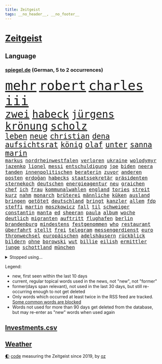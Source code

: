 ```yaml
---
title: Zeitgeist
tags: __no_header__, __no_footer__
---
```


# [Zeitgeist](https://oliz.io/zeitgeist/)

## Language

<h3><a href="https://www.spiegel.de" target="_blank">spiegel.de</a> (German, 5 to 2 occurrences)</h3>
<p style="font-family:monospace">
<span style="font-size:32pt"><a href="news_links.html#mehr" class="current">mehr</a></span>
<span style="font-size:32pt"><a href="news_links.html#robert" class="current">robert</a></span>
<span style="font-size:32pt"><a href="news_links.html#charles" class="current">charles</a></span>
<span style="font-size:32pt"><a href="news_links.html#iii" class="current">iii</a></span>
<br>
<span style="font-size:25pt"><a href="news_links.html#zwei" class="current">zwei</a></span>
<span style="font-size:25pt"><a href="news_links.html#habeck" class="current">habeck</a></span>
<span style="font-size:25pt"><a href="news_links.html#jürgens" class="new">jürgens</a></span>
<span style="font-size:25pt"><a href="news_links.html#krönung" class="current">krönung</a></span>
<span style="font-size:25pt"><a href="news_links.html#scholz" class="current">scholz</a></span>
<br>
<span style="font-size:18pt"><a href="news_links.html#leben" class="current">leben</a></span>
<span style="font-size:18pt"><a href="news_links.html#neue" class="current">neue</a></span>
<span style="font-size:18pt"><a href="news_links.html#christian" class="current">christian</a></span>
<span style="font-size:18pt"><a href="news_links.html#dena" class="new">dena</a></span>
<span style="font-size:18pt"><a href="news_links.html#aufsichtsrat" class="current">aufsichtsrat</a></span>
<span style="font-size:18pt"><a href="news_links.html#könig" class="current">könig</a></span>
<span style="font-size:18pt"><a href="news_links.html#olaf" class="current">olaf</a></span>
<span style="font-size:18pt"><a href="news_links.html#unter" class="current">unter</a></span>
<span style="font-size:18pt"><a href="news_links.html#sanna" class="current">sanna</a></span>
<span style="font-size:18pt"><a href="news_links.html#marin" class="current">marin</a></span>
<br>
<span style="font-size:12pt"><a href="news_links.html#markus" class="current">markus</a></span>
<span style="font-size:12pt"><a href="news_links.html#nordrheinwestfalen" class="current">nordrheinwestfalen</a></span>
<span style="font-size:12pt"><a href="news_links.html#verloren" class="current">verloren</a></span>
<span style="font-size:12pt"><a href="news_links.html#ukraine" class="current">ukraine</a></span>
<span style="font-size:12pt"><a href="news_links.html#wolodymyr" class="current">wolodymyr</a></span>
<span style="font-size:12pt"><a href="news_links.html#jazenko" class="new">jazenko</a></span>
<span style="font-size:12pt"><a href="news_links.html#lionel" class="current">lionel</a></span>
<span style="font-size:12pt"><a href="news_links.html#messi" class="current">messi</a></span>
<span style="font-size:12pt"><a href="news_links.html#entschuldigung" class="current">entschuldigung</a></span>
<span style="font-size:12pt"><a href="news_links.html#joe" class="current">joe</a></span>
<span style="font-size:12pt"><a href="news_links.html#biden" class="current">biden</a></span>
<span style="font-size:12pt"><a href="news_links.html#neera" class="new">neera</a></span>
<span style="font-size:12pt"><a href="news_links.html#tanden" class="new">tanden</a></span>
<span style="font-size:12pt"><a href="news_links.html#innenpolitischen" class="new">innenpolitischen</a></span>
<span style="font-size:12pt"><a href="news_links.html#beraterin" class="current">beraterin</a></span>
<span style="font-size:12pt"><a href="news_links.html#zuvor" class="current">zuvor</a></span>
<span style="font-size:12pt"><a href="news_links.html#anderen" class="current">anderen</a></span>
<span style="font-size:12pt"><a href="news_links.html#posten" class="current">posten</a></span>
<span style="font-size:12pt"><a href="news_links.html#erdoğan" class="current">erdoğan</a></span>
<span style="font-size:12pt"><a href="news_links.html#habecks" class="current">habecks</a></span>
<span style="font-size:12pt"><a href="news_links.html#staatssekretär" class="current">staatssekretär</a></span>
<span style="font-size:12pt"><a href="news_links.html#präsidenten" class="current">präsidenten</a></span>
<span style="font-size:12pt"><a href="news_links.html#sternekoch" class="new">sternekoch</a></span>
<span style="font-size:12pt"><a href="news_links.html#deutschen" class="current">deutschen</a></span>
<span style="font-size:12pt"><a href="news_links.html#energieagentur" class="new">energieagentur</a></span>
<span style="font-size:12pt"><a href="news_links.html#neu" class="current">neu</a></span>
<span style="font-size:12pt"><a href="news_links.html#graichen" class="new">graichen</a></span>
<span style="font-size:12pt"><a href="news_links.html#chef" class="current">chef</a></span>
<span style="font-size:12pt"><a href="news_links.html#ich" class="current">ich</a></span>
<span style="font-size:12pt"><a href="news_links.html#frau" class="current">frau</a></span>
<span style="font-size:12pt"><a href="news_links.html#kommunalwahlen" class="new">kommunalwahlen</a></span>
<span style="font-size:12pt"><a href="news_links.html#england" class="current">england</a></span>
<span style="font-size:12pt"><a href="news_links.html#tories" class="new">tories</a></span>
<span style="font-size:12pt"><a href="news_links.html#streit" class="current">streit</a></span>
<span style="font-size:12pt"><a href="news_links.html#kurz" class="current">kurz</a></span>
<span style="font-size:12pt"><a href="news_links.html#nahm" class="current">nahm</a></span>
<span style="font-size:12pt"><a href="news_links.html#monarch" class="current">monarch</a></span>
<span style="font-size:12pt"><a href="news_links.html#brüterei" class="new">brüterei</a></span>
<span style="font-size:12pt"><a href="news_links.html#männliche" class="current">männliche</a></span>
<span style="font-size:12pt"><a href="news_links.html#küken" class="current">küken</a></span>
<span style="font-size:12pt"><a href="news_links.html#ausland" class="current">ausland</a></span>
<span style="font-size:12pt"><a href="news_links.html#bringen" class="current">bringen</a></span>
<span style="font-size:12pt"><a href="news_links.html#getötet" class="current">getötet</a></span>
<span style="font-size:12pt"><a href="news_links.html#deutschland" class="current">deutschland</a></span>
<span style="font-size:12pt"><a href="news_links.html#bringt" class="current">bringt</a></span>
<span style="font-size:12pt"><a href="news_links.html#kanzler" class="current">kanzler</a></span>
<span style="font-size:12pt"><a href="news_links.html#allem" class="current">allem</a></span>
<span style="font-size:12pt"><a href="news_links.html#fdp" class="current">fdp</a></span>
<span style="font-size:12pt"><a href="news_links.html#steffi" class="current">steffi</a></span>
<span style="font-size:12pt"><a href="news_links.html#martin" class="current">martin</a></span>
<span style="font-size:12pt"><a href="news_links.html#moszkowicz" class="new">moszkowicz</a></span>
<span style="font-size:12pt"><a href="news_links.html#fall" class="current">fall</a></span>
<span style="font-size:12pt"><a href="news_links.html#til" class="current">til</a></span>
<span style="font-size:12pt"><a href="news_links.html#schweiger" class="current">schweiger</a></span>
<span style="font-size:12pt"><a href="news_links.html#constantin" class="current">constantin</a></span>
<span style="font-size:12pt"><a href="news_links.html#manta" class="current">manta</a></span>
<span style="font-size:12pt"><a href="news_links.html#ed" class="current">ed</a></span>
<span style="font-size:12pt"><a href="news_links.html#sheeran" class="current">sheeran</a></span>
<span style="font-size:12pt"><a href="news_links.html#paula" class="new">paula</a></span>
<span style="font-size:12pt"><a href="news_links.html#album" class="current">album</a></span>
<span style="font-size:12pt"><a href="news_links.html#woche" class="current">woche</a></span>
<span style="font-size:12pt"><a href="news_links.html#deutlich" class="current">deutlich</a></span>
<span style="font-size:12pt"><a href="news_links.html#migranten" class="current">migranten</a></span>
<span style="font-size:12pt"><a href="news_links.html#auftritt" class="current">auftritt</a></span>
<span style="font-size:12pt"><a href="news_links.html#flughafen" class="current">flughafen</a></span>
<span style="font-size:12pt"><a href="news_links.html#berlin" class="current">berlin</a></span>
<span style="font-size:12pt"><a href="news_links.html#brandenburg" class="current">brandenburg</a></span>
<span style="font-size:12pt"><a href="news_links.html#mindestens" class="current">mindestens</a></span>
<span style="font-size:12pt"><a href="news_links.html#festgenommen" class="current">festgenommen</a></span>
<span style="font-size:12pt"><a href="news_links.html#who" class="current">who</a></span>
<span style="font-size:12pt"><a href="news_links.html#restaurant" class="current">restaurant</a></span>
<span style="font-size:12pt"><a href="news_links.html#überfahrt" class="current">überfahrt</a></span>
<span style="font-size:12pt"><a href="news_links.html#stellt" class="current">stellt</a></span>
<span style="font-size:12pt"><a href="news_links.html#frei" class="current">frei</a></span>
<span style="font-size:12pt"><a href="news_links.html#telegram" class="new">telegram</a></span>
<span style="font-size:12pt"><a href="news_links.html#messengerdienst" class="current">messengerdienst</a></span>
<span style="font-size:12pt"><a href="news_links.html#euro" class="current">euro</a></span>
<span style="font-size:12pt"><a href="news_links.html#thronwechsel" class="new">thronwechsel</a></span>
<span style="font-size:12pt"><a href="news_links.html#europäischen" class="current">europäischen</a></span>
<span style="font-size:12pt"><a href="news_links.html#adelshäusern" class="new">adelshäusern</a></span>
<span style="font-size:12pt"><a href="news_links.html#rückblick" class="current">rückblick</a></span>
<span style="font-size:12pt"><a href="news_links.html#bildern" class="current">bildern</a></span>
<span style="font-size:12pt"><a href="news_links.html#ohne" class="current">ohne</a></span>
<span style="font-size:12pt"><a href="news_links.html#borowski" class="new">borowski</a></span>
<span style="font-size:12pt"><a href="news_links.html#wut" class="current">wut</a></span>
<span style="font-size:12pt"><a href="news_links.html#billie" class="new">billie</a></span>
<span style="font-size:12pt"><a href="news_links.html#eilish" class="new">eilish</a></span>
<span style="font-size:12pt"><a href="news_links.html#ermittler" class="current">ermittler</a></span>
<span style="font-size:12pt"><a href="news_links.html#junge" class="current">junge</a></span>
<span style="font-size:12pt"><a href="news_links.html#schottland" class="current">schottland</a></span>
<span style="font-size:12pt"><a href="news_links.html#münchen" class="current">münchen</a></span>
</p>
<details>
<summary>Stopped using...</summary>
<p class="former" style="font-size:12pt">
enorm(926) atmosphäre(925) doppelt(924) führerschein(924) generalsekretär(924) metropole(924) vollständig(924) handeln(923) gefährliche(922) gelegt(922) leichter(922) lukaschenko(922) erklärte(921) geschichten(921) insgesamt(921) reichen(921) tieren(921) unrecht(921) videobotschaft(921) ausländische(920) eng(920) prüfung(920) reicht(920) taylor(920) österreichischen(920) 35(919) bekannten(919) debüt(919) netzwerken(919) 37(918) entlässt(918) kapitol(918) träumen(918) verlängern(918) diskutiert(917) hubschrauber(917) jagd(917) sachsen(917) spätestens(917) ungarns(917) äußern(917) amerika(916) anlass(916) nahezu(916) rafael(916) 44(915) beklagen(915) beschwerde(915) hinweisen(915) irak(915) rief(915) abschied(914) belarussische(914) debatten(914) entlassung(914) erwartungen(914) kardinal(914) rainer(914) streichen(914) verzicht(914) zählen(914) aktuell(913) ausgeliefert(913) eingebrochen(913) freilassung(913) froh(913) landen(913) spdpolitikerin(913) verschiebt(913) crash(912) digitalen(912) gebaut(912) gebrochen(912) hotels(912) löste(912) regt(912) 10(911) themen(911) torhüter(911) wirtschaftlichen(911) gewinner(910) kollaps(910) siegen(910) stellten(910) venezuela(910) hans(909) juli(909) schlimmste(909) stieg(909) bundestrainer(908) hürden(907) nase(907) saarland(907) beteiligung(906) brite(906) frachter(906) reagierten(906) schwierige(906) schäden(906) see(906) schaffte(905) klimapolitik(904) nah(904) raumstation(904) überholt(904) staffel(903) todesopfer(903) em(902) juristisch(902) berühmten(901) rettete(901) gekauft(900) gesundheitsministerium(900) hinten(900) auflagen(899) nationalen(899) rechtzeitig(899) küstenwache(898) anzeichen(897) hängen(897) favorit(896) züge(896) heftigen(895) empfehlung(894) zuspruch(891) bundesverfassungsgericht(888) provoziert(888) hohem(887) niedrig(887) heutigen(886) spannend(883) schützt(879) herausforderungen(876) johannes(870) heizen(869) zdf(869) entbrannt(866) 85(858) wmtitel(850) maschinen(849) woelki(838) variante(827) rasche(818) universitäten(766) gregor(758) abgestürzt(743) gebeten(741) joseph(728) geehrt(726) willkommen(724) unfälle(709) gestanden(697) tennisstar(693) benzinpreise(676) wenigsten(667) arte(663) rereportage(663) adac(661) ohnehin(654) norwegische(651) 72(642) kollision(617) immobilienmarkt(616) topmanager(615) beeinträchtigt(613) rätselhafte(607) parlaments(606) gerissen(602) geleistet(591) haushalt(590) staatsbesuch(585) investiert(581) fünftel(569) schränkt(568) mehrwertsteuer(566) vorfeld(565) floyd(560) abkommen(553) ice(552) vermitteln(552) beider(551) stern(548) betrunken(546) ampelregierung(545) zurückgezogen(543) övp(543) volksverhetzung(539) saal(537) versuche(530) härte(524) schülerin(524) ausgeben(522) gestiegene(517) vatikan(513) schärfere(509) winfried(505) bundesfinanzminister(499) erwiesen(494) pink(486) ruhrgebiet(486) kanzlers(482) rasch(481) getäuscht(479) möchten(479) nadal(478) audi(473) oscar(473) rennstall(471) einrichtungen(470) vorbereiten(470) kehrtwende(466) untergang(466) sankt(460) zählte(458) einbrecher(456) nutzten(451) erneuert(445) helikopter(442) vergleichsweise(442) einheit(436) fähigkeiten(430) jennifer(413) südamerika(410) zugesagt(409) abtreibungen(407) spiegelbildungsnewsletter(406) lücken(405) fünften(404) nebenbei(402) starkregen(397) beschuldigten(396) mutige(395) nukleare(395) herzen(394) 2035(393) baustelle(393) tyson(392) sexualisierte(385) angestellte(377) nationalelf(375) zuflucht(374) verfolgung(373) spannung(372) weitermachen(368) arbeitslosigkeit(367) zuschauern(366) trauerfeier(363) kompensieren(362) öpnv(361) geöffnet(356) verzichtete(352) lokführer(345) wütende(341) rüsten(339) mordfall(336) politisches(333) bedingung(332) empfohlen(332) waggons(327) ausgezahlt(325) black(320) befeuert(317) kühnert(317) versinkt(317) 54(316) spdgeneralsekretär(315) offensichtlich(314) stärksten(314) irgendwann(313) verhaftung(313) empfehlungen(312) andrew(309) drogenboss(308) terrororganisation(308) jimmy(307) erdrutsche(306) gegnerin(303) weltrekord(302) christina(301) jagt(301) osnabrück(301) profi(301) wozu(300) lena(298) schwimmen(298) staus(298) valley(298) tirol(295) dfbteam(294) klarheit(293) schrumpfen(292) erntet(290) deutsch(289) eigenheim(288) atomkraftwerken(287) großaufgebot(287) vorantreiben(287) erdbeben(285) kostete(284) olympiasieger(282) usmilitär(281) erich(280) formen(280) entfernen(279) verbrauch(278) erlegen(277) islamisten(275) lagen(275) repressionen(274) verstanden(274) frist(273) juristisches(273) streicheln(273) toilette(272) innenstadt(271) einnahme(270) fpö(270) abitur(267) antony(267) blackout(265) neueste(265) unterkunft(264) aussteigen(263) eingebracht(263) äußerst(263) demonstrierenden(262) skifahrer(260) nachhaltigkeit(259) regensburg(259) aufbau(258) heizung(258) schied(258) virginia(256) psychischen(255) 40jährige(254) positioniert(254) hoffnungsträger(253) trailer(252) traten(252) durchs(250) erkranken(250) professor(250) inselstaat(249) europameisterschaft(248) studentin(246) kampfpanzer(245) spitzen(245) studieren(244) okay(240) abwehren(237) angezeigt(237) grab(237) träumt(237) mississippi(235) 63(233) patzte(232) töne(232) strenger(231) franz(228) verstöße(228) faktor(227) nachspiel(227) talkshow(226) gerechtfertigt(225) anfangs(224) bauch(224) strategen(223) täterin(223) verbal(223) befürworten(222) dunkle(222) entstehen(222) lenken(222) verbrachte(219) toren(218) ökosystem(218) konten(216) stemmen(215) fame(212) walk(212) bulgarien(211) senioren(210) 85jährige(209) ausgestattet(208) inspiziert(207) astronauten(206) lissabon(206) palästinensische(206) einsamkeit(205) entzieht(205) kinderpornografie(205) rückschlägen(205) spiegelrecherche(205) fußballnationalspieler(204) laufende(204) höheren(203) nationaltrainer(203) winzer(203) betrogen(202) herzog(202) pflichten(202) information(201) mittelstand(201) arnold(200) königshaus(200) schokolade(200) hall(198) hauptdarstellerin(198) krawalle(198) sauber(197) bröckelt(196) dirk(196) silicon(196) verhältnissen(196) adidas(195) besatzung(194) gedreht(194) schutzmacht(194) noah(193) sondertribunal(192) strategischen(192) bundesstraße(190) verzeichnen(190) riesiges(188) eröffnete(187) datenanalyse(186) nachlass(186) fdpfinanzminister(185) forschung(184) kulissen(183) manipuliert(183) kohleausstieg(182) mama(182) ohio(180) satelliten(180) kohl(179) bedrohungen(177) blaue(177) brutaler(176) höchst(176) lützerath(175) dichter(172) baustellen(171) norddeutschen(171) rückendeckung(171) schrauben(170) auswanderer(169) gerichts(169) westküste(167) begehrt(166) leere(166) beantworten(165) sam(165) wwf(164) diversität(163) kronzeuge(163) spielzeug(163) zulassen(163) bahnt(162) eric(162) nachrichtenagentur(162) reis(162) erreichbar(161) petersplatz(161) transporter(160) widmen(159) zäh(158) häufigsten(155) episode(154) gleise(154) usfirma(153) antreibt(152) einstige(151) gesellschaften(151) spielraum(150) greene(149) journal(149) klarkommen(149) luise(149) marjorie(149) transportiert(149) netanyahus(147) grundgesetz(146) ibizaaffäre(146) 190(145) 53(144) cyberkriminellen(143) augenzeuge(142) koreanischen(142) wegfallen(142) siemens(141) russell(139) achtzigerjahre(138) inhaftierter(138) bankmanfried(137) bundesjustizminister(137) glimpflich(137) melbourne(137) technologien(137) tomaten(137) anscheinend(136) nico(136) ehrlich(135) kleineren(135) bangladesch(134) engländer(134) go(133) mancher(133) steigern(133) dfbelf(132) mächtige(132) symbolik(132) kiewer(131) auflaufen(130) wundern(130) ghana(129) little(129) schiebt(128) sicherheitsexperte(128) 71(127) hintergründen(127) kaution(127) netzbetreiber(127) strafanzeige(127) wahlrecht(127) falschfahrer(126) greenpeace(126) tvexperte(126) muster(125) verarbeiten(125) verleihen(125) escooter(124) ewige(124) kostenlos(124) maier(124) niemanden(124) praxen(124) streitigkeiten(124) harscher(123) geraubt(122) überholen(122) erkennbar(121) klinsmann(121) läden(121) unterzogen(121) gefallene(120) labbadia(119) schulmädchen(119) stillen(119) verschafft(119) wuppertal(119) 165(118) berufsaussichten(118) jumbojet(118) dreier(117) eingestehen(117) daniels(116) rathaus(116) runden(116) stormy(116) autofahrern(115) kriegen(115) lebenszeit(115) militärhilfe(115) rekordhoch(113) strafverfolgung(113) erlaubnis(112) lockt(112) mittelpunkt(112) strange(112) säuglinge(112) neuendorf(111) salat(110) schenk(110) schimpfte(110) 2028(109) komplexe(109) weltsport(109) wendung(109) zurückzuerobern(109) betreffen(108) sammlungen(107) jener(106) käse(106) milliardenhöhe(106) stücke(106) übereinstimmenden(106) gewölbe(105) moritz(105) deutschlandweit(104) verbote(104) wohnort(103) lehre(102) pontifex(102) erweisen(101) arktische(100) aussieht(99) freundschaften(99) hoffentlich(99) stationen(99) brannten(98) cohen(98) rüstet(98) schichten(98) typen(98) unpünktlich(98) djirsarai(97) erprobt(97) missbrauchsvorwürfen(97) reihen(97) sicherheitsmaßnahmen(97) einträge(96) ablauf(95) elektrische(95) interessante(95) unbrauchbar(95) zirkus(95) bukarest(94) nowitzki(94) oberhaupt(94) soest(94) tate(94) gebildet(93) marie(93) pablo(93) a20(92) bahngewerkschaft(92) bellevue(92) grünenchefin(92) mythos(92) ricarda(92) shows(92) befiehlt(91) einsame(91) grundnahrungsmittel(91) kloster(91) entlang(90) repariert(90) schwulen(90) träumereien(90) adam(89) alternde(89) flugverkehr(89) führungsschwäche(89) irgendwie(89) kinderreporterinnen(89) ministers(89) rechtsreligiöse(88) wasserstoff(88) zukommen(88) amtierende(87) eingestiegen(87) herbei(87) königliche(87) studentinnen(87) vandalismus(87) 66jährige(86) abstimmungen(86) bildzeitung(86) charlie(86) fatalen(86) gelaunt(86) verkehrsunfall(86) virgin(86) autofahren(85) ballauf(85) di(85) kondo(85) nada(85) rückzugs(85) verdächtigt(85) verschlechtere(85) zahlreicher(85) event(84) gärtnerei(84) krebsmedikamente(84) mcdonald’s(84) orthodoxe(84) traumata(84) umfasst(84) zurückliegenden(84) ausstellung(83) beerdigen(83) braunkohleabbau(83) brennpunkt(83) cornwall(83) fahrbahn(83) soja(83) utah(83) außengrenzen(82) durchsuchung(82) eingegangen(82) fell(82) führungswechsel(82) griffen(82) kohlekraftwerke(82) re(82) sektor(82) unverhältnismäßige(82) ausflügen(81) ausgewählte(81) binneni(81) busse(81) dsds(81) eingestampft(81) geldes(81) gleichgewicht(81) gros(81) herstellung(81) houellebecq(81) lothar(81) nordamerika(81) aufgearbeitet(80) bremst(80) fleischkonsum(80) kultusministerkonferenz(80) pascha(80) sportwagen(80) vorgeschmack(80) vorschriften(80) ant(79) avengersstar(79) beliebtheit(79) einbruchs(79) frachtschiff(79) jubelt(79) scheiterns(79) spritze(79) staatsgebiets(79) ungnade(79) antidopingagentur(78) fach(78) herrschaft(78) komische(78) natomitglied(78) überschreiten(77) berge(76) gleiche(76) hadern(76) immobilienbesitzer(76) ingenieur(76) konkurrenzkampf(76) tagelangen(76) tüfteln(76) 270(75) solch(75) stoffe(75) uralte(75) bahngesellschaft(74) drosselt(74) frisches(74) gestiegener(74) hänge(74) kriegsgebiet(74) leide(74) niederländischen(74) optimistischer(74) schlugen(74) teilzeit(74) verbreiteten(74) angeschlagen(73) belarussischer(73) carl(73) gedemütigt(73) pädagogen(73) quereinstieg(73) vermeintlicher(73) verträgt(73) verwenden(73) zettel(73) dragshows(72) fußballbundesligist(72) gravierende(72) neunjährigen(72) rate(72) transfer(72) ampelstreit(71) begrüßung(71) bronchitis(71) markante(71) milliardensumme(71) spitzenkoch(71) absturzstelle(70) bundeshilfen(70) dom(70) elektrofahrzeugen(70) gesetzlich(70) lauf(70) läufer(70) mütze(70) pfosten(70) stürmten(70) umfassenden(70) urteilen(70) abbruchkante(69) auslandsreise(69) gegenstand(69) geschäftsleitung(69) maximilian(69) scholz’(69) topklubs(69) beschlüsse(68) oppositionspartei(68) autobahnprojekte(67) kläger(67) limousine(67) niederösterreich(67) streikrecht(67) flächendeckenden(66) gebiss(66) lloyd(66) pilotprojekt(66) rabe(65) wissler(65) beantwortet(64) bereitstellen(64) geschmiedet(64) usmusiker(64) überlässt(64) aufstehen(63) escobar(63) fragerunde(63) handwerker(63) media(63) rupprecht(63) schienennetz(63) wichtigere(63) kanzlerpartei(62) milliardendeal(62) spürbare(62) vermeintliche(62) koalitionsausschuss(61) lautstark(61) multimillionär(61) staatsfonds(61) tattoos(61) turbo(61) usmedien(61) zutiefst(61) 2007(60) 2045(60) begannen(60) ewigkeit(60) nicola(60) pavel(60) polizeiliche(60) saarbrücken(60) sturgeon(60) verschnaufen(60) augenhöhe(59) bluttat(59) domenico(59) dorfes(59) fernhalten(59) linkenchefin(59) mysteriöser(59) tedesco(59) terrorverdachts(59) ajax(58) bärlauch(58) schwule(58) winteroffensive(58) packt(57) renoviert(57) staatenbund(57) waffenarsenal(57) abstiegskandidat(56) albträumen(56) bahnhöfen(56) ergebniskrise(56) regatta(56) schicke(56) abstiegssorgen(55) einlassen(55) förderprogramm(55) gebrochene(55) konzerngeschichte(55) lada(55) riskante(55) vorausgegangen(55) wettbewerbe(55) zulegen(55) abrechnung(54) bezahlbar(54) energiekonzerns(54) entflechtung(54) onlineshop(54) schulmisere(54) seniorinnen(54) erhöhten(53) gebäuden(53) güterzugs(53) hindernisse(53) katja(53) komponist(53) lives(53) lotto(53) matter(53) siedler(53) währenddessen(53) zweithöchste(53) dicht(52) jojo(52) kahlschlag(52) leiterin(52) moyes(52) todesfall(52) trümmerteile(52) härtefallhilfen(51) kuhmilch(51) lampedusa(51) niederlegen(51) parodiert(51) schwachsinn(51) stärkt(51) tierischen(51) berechnen(50) diesjährigen(50) rechner(50) teures(50) auslandsbesuch(49) rotgrünrot(49) spitzenspiel(49) usaußenministerium(49) abschlussprüfungen(48) eimer(48) exgouverneur(48) gesundheitsschutz(48) wütenden(48) demonstrativ(47) vermehren(47) aktiver(46) enthielt(46) glückwünsche(46) konzerthauses(46) multimilliardär(46) auferlegt(45) etappensieg(45) hamilton(45) juristin(45) lewis(45) reportage(45) sondieren(45) stürme(45) einigte(44) gegenverkehr(44) genervt(44) klimaneutrale(44) sechsstellige(44) studiert(44) verlängerten(44) wörth(44) drangsaliert(43) gedachten(43) höhepunkt(43) lutz(43) mühen(43) unvermeidlich(43) berlinale(42) ofen(42) wachsender(42) warnte(42) zuschlagen(42) alligator(41) billionen(41) exklub(41) gesichter(41) gründlich(41) beschlagnahmte(40) kipping(40) mythen(40) orangutan(40) priorität(40) unzureichender(40) vermutung(40) zerknirscht(40) computerchips(39) effizient(39) müde(39) publik(39) succession(39) derzeitigen(38) jugend(38) rosatom(38) 1987(37) angreift(37) dominieren(37) gejagt(37) hochschulart(37) schiffes(37) trotzig(37) wendepunkt(37) ankommen(36) ansprache(36) besserem(36) dominator(36) königsetappe(36) lupe(36) midjourney(36) schwimmt(36) ergebnissen(35) filip(35) grünenvorsitzende(35) klebeproteste(35) natomitgliedschaft(35) ungeschlagen(35) verbrennermotoren(35) 15jährigen(34) erworben(34) koalitionsverhandlungen(34) rheinische(34) slowenien(34) spiegelkorrespondentin(34) verpassten(34) verrat(34) einkaufen(33) miriam(33) nächster(33) pflegebedürftigen(33) rücklagen(33) stammende(33) tischt(33) verbrennungsmotors(33) entkriminalisierung(32) parker(32) roger(32) waters(32) 13000(31) cyberangriffe(31) erleichterungen(31) hülkenberg(31) komödie(31) mittagessen(31) optionen(31) sicherheitsrat(31) snp(31) ulrike(31) friseur(30) hilflos(30) schwellen(30) themenpark(30) platzhirsche(29) risse(29) vorstellt(29) wolkenkratzer(29) geschehen(28) hasse(28) newsletters(28) optimieren(28) parlamentswahl(28) unglücklich(28) verschwundener(28) verursachte(28) wüteten(28) benziner(27) bestandskunden(27) fechten(27) heizungspläne(27) jenz(27) verifiziert(27) anlegern(26) bodycams(26) einflussnahme(26) hellt(26) konsumenten(26) ölheizungen(26) abneigung(25) eindringt(25) huwara(25) idealen(25) illusion(25) luke(25) miami(25) milliardenprogramm(25) religiöse(25) stabile(25) beleg(24) regierungsarbeit(24) terzić(24) vergiftung(24) choupomoting(23) fossiler(23) kompetenzen(23) sabotage(23) versus(23) bildungssystem(22) eigentlichen(22) maul(22) nordstreampipeline(22) pornodarstellerin(22) weibchen(22) irina(21) schotten(21) stillende(21) streitthemen(21) videospiel(21) angestiftet(20) bundesverwaltungsgericht(20) ideale(20) rum(20) sabine(20) verlernt(20) übergriffig(20) generalstreik(19) regierungskritiker(19) regierungspartei(19) sommerspielen(19) donau(18) intelligente(18) römischen(18) steuersenkung(18) vergangenem(18) vorhat(18) erkrankungen(17) heimlich(17) intensiv(17) krachte(17) kuhle(17) äußeren(17) eilverfahren(16) endometriose(16) erstaunlich(16) fehlern(16) freudenberg(16) zwölfjährige(16) überwachungskamera(16) coronatests(15) cs(15) dinosaurier(15) einzuhalten(15) existenzielle(15) usbanken(15) europarats(14) samstagabend(14) vermieste(14) deutschlandreise(13) geschmiert(13) konsole(13) muslimisch(13) talk(13) zugeschanzt(13) nachdenken(12) sofortiger(12) astronaut(11) bijan(11) boykottieren(11) inhaftieren(11) konfrontationskurs(11) mehrtägigen(11) regionalbanken(11) sprachkritik(11) usförderprogramm(11)
</p>
</details>
<p>Legend:
<ul>
<li><span class="new">new</span>, first seen within the last 10 days</li>
<li><span class="current">current</span>, regular topical words used in the news, not "new", not "former"</li>
<li><span class="former">former(days span relevant)</span>, not used in the last 30 days, but still re-occurring enough to not get deleted</li>
<li>Only words which occurred at least twice in the RSS feed are tracked. <a href="language/filters.py">Some common words are blocked</a></li>
<li>Words not used for more than 90 days get deleted from the database, but may re-enter as "new" words when used again</li>
</ul>
</p>

## [Investments](investments.html)[.csv](investments.csv)

## [Weather](weather.html)

<footer>
<a href="javascript:toggleTheme()" class="nav">🌓</a>
<a href="https://github.com/ooz/zeitgeist">code</a> measuring the Zeitgeist since 2019, by <a href="https://oliz.io">oz</a>
</footer>
